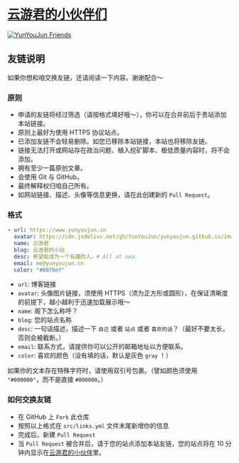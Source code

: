 # [云游君的小伙伴们](https://www.yunyoujun.cn/links/)

[![YunYouJun Friends](https://github.com/YunYouJun/friends/workflows/YunYouJun%20Friends/badge.svg)](https://friends.yunyoujun.cn)

## 友链说明

如果你想和咱交换友链，还请阅读一下内容。谢谢配合～

### 原则

- 申请的友链将经过筛选（请按格式填好哦～），你可以在合并前后于贵站添加本站链接。
- 原则上最好为使用 HTTPS 协议站点。
- 已添加友链不会轻易删除。如您已移除本站链接，本站也将移除友链。
- 链接无法打开或网站存在政治问题、植入挖矿脚本、极低质量内容时，将不会添加。
- 拥有至少一篇原创文章。
- 会使用 Git 与 GitHub。
- 最终解释权归咱自己所有。
- 如网站链接、描述、头像等信息更换，请在此创建新的 `Pull Request`。

### 格式

```yml
- url: https://www.yunyoujun.cn
  avatar: https://cdn.jsdelivr.net/gh/YunYouJun/yunyoujun.github.io/images/avatar.jpg
  name: 云游君
  blog: 云游君的小站
  desc: 希望能成为一个有趣的人。# All at sea.
  email: me@yunyoujun.cn
  color: "#0078e7"
```

- `url`: 博客链接
- `avatar`: 头像图片链接，须使用 HTTPS（须为正方形或圆形），在保证清晰度的前提下，越小越利于迅速加载展示哦～
- `name`: 阁下怎么称呼？
- `blog`: 您的站点名称
- `desc`: 一句话描述，描述一下 `自己` 或者 `站点` 或者 `喜欢的话`？（最好不要太长，否则会被截断。）
- `email`: 联系方式，请提供你可以公开的邮箱地址以方便联系。
- `color`: 喜欢的颜色（没有填的话，默认是灰色 `gray` ！）

如果你的文本存在特殊字符时，请使用双引号包裹。（譬如颜色须使用 `"#000000"`，而不是直接 `#000000`。）

### 如何交换友链

- 在 GitHub 上 `Fork` 此仓库
- 按照以上格式在 `src/links.yml` 文件末尾新增你的信息
- 完成后，新建 `Pull Request`
- 当 `Pull Request` 被合并后，请于您的站点添加本站友链，您的站点将在 10 分钟内显示在[云游君的小伙伴](https://www.yunyoujun.cn/links/)里。
